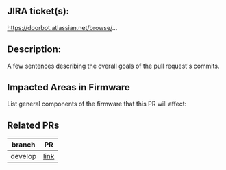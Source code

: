## JIRA ticket(s):
https://doorbot.atlassian.net/browse/...

## Description:
A few sentences describing the overall goals of the pull request's commits.

## Impacted Areas in Firmware
List general components of the firmware that this PR will affect:

## Related PRs
branch | PR
------ | ------
develop| [link]()
